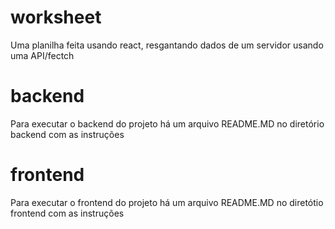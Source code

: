 # worksheet
Uma planilha feita usando react, resgantando dados de um servidor usando uma API/fectch

# backend
Para executar o backend do projeto há um arquivo README.MD no diretório backend com as instruções

# frontend
Para executar o frontend do projeto há um arquivo README.MD no diretótio frontend com as instruções




